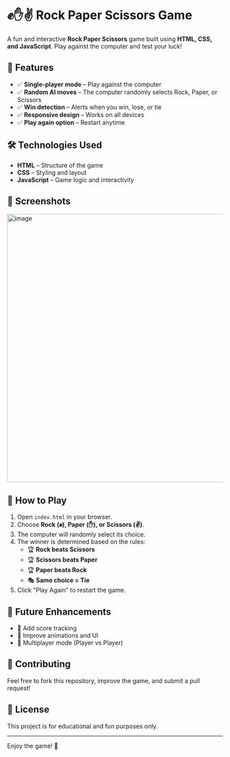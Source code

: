 # ✊✋✌ Rock Paper Scissors Game  

A fun and interactive **Rock Paper Scissors** game built using **HTML, CSS, and JavaScript**. Play against the computer and test your luck!  

## 🚀 Features  

- ✅ **Single-player mode** – Play against the computer  
- ✅ **Random AI moves** – The computer randomly selects Rock, Paper, or Scissors  
- ✅ **Win detection** – Alerts when you win, lose, or tie  
- ✅ **Responsive design** – Works on all devices  
- ✅ **Play again option** – Restart anytime  

## 🛠️ Technologies Used  

- **HTML** – Structure of the game  
- **CSS** – Styling and layout  
- **JavaScript** – Game logic and interactivity  

## 📸 Screenshots  
<img width="627" alt="image" src="https://github.com/user-attachments/assets/763e4995-ccbd-47eb-a8b9-6237bba2e345" />


## 🎯 How to Play  

1. Open `index.html` in your browser.  
2. Choose **Rock (✊), Paper (✋), or Scissors (✌)**.  
3. The computer will randomly select its choice.  
4. The winner is determined based on the rules:  
   - 🏆 **Rock beats Scissors**  
   - 🏆 **Scissors beats Paper**  
   - 🏆 **Paper beats Rock**  
   - 🎭 **Same choice = Tie**  
5. Click "Play Again" to restart the game.  

## 🌟 Future Enhancements  

- 🔹 Add score tracking  
- 🔹 Improve animations and UI  
- 🔹 Multiplayer mode (Player vs Player)  

## 🤝 Contributing  

Feel free to fork this repository, improve the game, and submit a pull request!  

## 📜 License  

This project is for educational and fun purposes only.  

---

Enjoy the game! 🎉  
